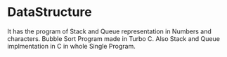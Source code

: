# DataStructure
It has the program of Stack and Queue representation in Numbers and characters.
Bubble Sort Program made in Turbo C.
Also Stack and Queue implmentation in C in whole Single Program.
